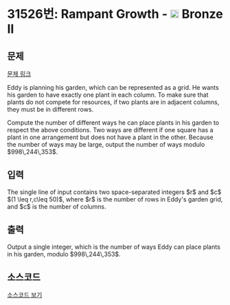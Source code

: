 # 31526번: Rampant Growth - <img src="https://static.solved.ac/tier_small/4.svg" style="height:20px" /> Bronze II

<!-- performance -->

<!-- 문제 제출 후 깃허브에 푸시를 했을 때 제출한 코드의 성능이 입력될 공간입니다.-->

<!-- end -->

## 문제

[문제 링크](https://boj.kr/31526)


<p>Eddy is planning his garden, which can be represented as a grid. He wants his garden to have exactly one plant in each column. To make sure that plants do not compete for resources, if two plants are in adjacent columns, they must be in different rows.</p>

<p>Compute the number of different ways he can place plants in his garden to respect the above conditions. Two ways are different if one square has a plant in one arrangement but does not have a plant in the other. Because the number of ways may be large, output the number of ways modulo $998\,244\,353$.</p>



## 입력


<p>The single line of input contains two space-separated integers $r$ and $c$ $(1 \leq r,c\leq 50)$, where $r$ is the number of rows in Eddy's garden grid, and $c$ is the number of columns.</p>



## 출력


<p>Output a single integer, which is the number of ways Eddy can place plants in his garden, modulo $998\,244\,353$.</p>



## 소스코드

[소스코드 보기](Rampant%20Growth.py)